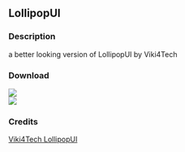 ## LollipopUI
### Description
a better looking version of LollipopUI by Viki4Tech

### Download
[![](https://img.shields.io/badge/mega.nz-LollipopUI.dll_(DEBUG)-blueviolet)](https://mega.nz/file/6V8jkIha#tztpzdrxxYQxnVo-k47T6ca4iTfSjgJbIWBao8TLzwk)<br/>
[![](https://img.shields.io/badge/mega.nz-LollipopUI.dll_(RELEASE)-blueviolet)](https://mega.nz/file/uQljzAzQ#NBRwB_023kErJvBzSIYSgZdChgrK86LW7WjLLFZL0IY)

### Credits
[Viki4Tech LollipopUI](https://github.com/Viki4Tech/MaterialDesign)
